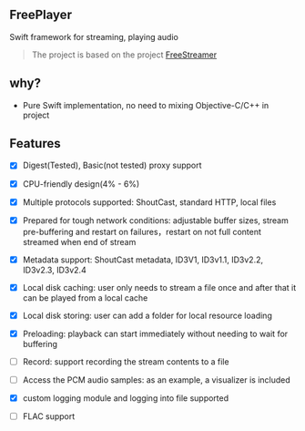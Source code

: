FreePlayer
---
Swift framework for streaming, playing audio
>The project is based on the project [FreeStreamer](https://github.com/muhku/FreeStreamer)

why?
---
- Pure Swift implementation, no need to mixing Objective-C/C++ in project

Features
---
- [x] Digest(Tested), Basic(not tested) proxy support 

- [x] CPU-friendly design(4% - 6%)

- [x] Multiple protocols supported: ShoutCast, standard HTTP, local files

- [x] Prepared for tough network conditions: adjustable buffer sizes, stream pre-buffering and restart on failures，restart on not full content streamed when end of stream

- [x] Metadata support: ShoutCast metadata, ID3V1, ID3v1.1, ID3v2.2, ID3v2.3, ID3v2.4

- [x] Local disk caching: user only needs to stream a file once and after that it can be played from a local cache

- [x] Local disk storing: user can add a folder for local resource loading

- [x] Preloading: playback can start immediately without needing to wait for buffering

- [ ] Record: support recording the stream contents to a file

- [ ] Access the PCM audio samples: as an example, a visualizer is included

- [x] custom logging module and logging into file supported

- [ ] FLAC support
